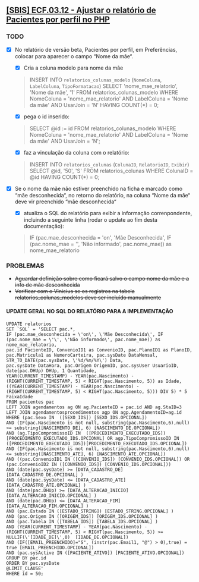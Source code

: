 ## [[SBIS] ECF.03.12 - Ajustar o relatório de Pacientes por perfil no PHP](https://feegow.atlassian.net/browse/PRO-125)

### TODO

- [x] No relatório de versão beta, Pacientes por perfil, em Preferências, colocar para aparecer o campo “Nome da mãe“.
    - [x] Cria a coluna modelo para nome da mãe
  > INSERT INTO `relatorios_colunas_modelo` (`NomeColuna`, `LabelColuna`, `TipoFormatacao`)
  SELECT 'nome_mae_relatorio', 'Nome da mãe', '1'
  FROM relatorios_colunas_modelo
  WHERE NomeColuna = 'nome_mae_relatorio'
  AND LabelColuna = 'Nome da mãe'
  AND UsarJoin = 'N'
  HAVING COUNT(*) = 0;

    - [x]  pega o id inserido:
  > SELECT @id := id FROM relatorios_colunas_modelo
  WHERE NomeColuna = 'nome_mae_relatorio'
  AND LabelColuna = 'Nome da mãe'
  AND UsarJoin = 'N';

    - [x] faz a vinculação da coluna com o relatório:
  > INSERT INTO `relatorios_colunas` (`ColunaID`, `RelatorioID`, `Exibir`)
  SELECT @id, '50', 'S'
  FROM relatorios_colunas
  WHERE ColunaID = @id
  HAVING COUNT(*) = 0;

- [x] Se o nome da mãe não estiver preenchido na ficha e marcado como “mãe desconhecida“, no retorno do relatório, na
  coluna “Nome da mãe“ deve vir preenchido “mãe desconhecida“
    - [x] atualiza o SQL do relatório para exibir a informação correnpondente, incluindo a seguinte linha (rodar o
      update ao fim desta documentação):
  > IF (pac.mae_desconhecida = 'on', 'Mãe Desconhecida', IF (pac.nome_mae = '', 'Não informado', pac.nome_mae)) as
  nome_mae_relatorio

### PROBLEMAS

- ~~Aguardar definição sobre como ficará salvo o campo nome da mãe e a info de mãe desconhecida~~
- ~~Verificar com o Vinicius se os registros na tabela relatorios_colunas_modelos deve ser incluído manualmente~~

#### UPDATE GERAL NO SQL DO RELATÓRIO PARA A IMPLEMENTAÇÃO

```
UPDATE relatorios
SET `SQL` = 'SELECT pac.*,
IF (pac.mae_desconhecida = \'on\', \'Mãe Desconhecida\', IF (pac.nome_mae = \'\', \'Não informado\', pac.nome_mae)) as nome_mae_relatorio,  
pac.id PacienteID, ConvenioID1 as ConvenioID, pac.PlanoID1 as PlanoID, pac.Matricula1 as NumeroCarteira, pac.sysDate DataMensal, STR_TO_DATE(pac.sysDate, \'%d/%m/%Y\') Data,
pac.sysDate DataHora, pac.Origem OrigemID, pac.sysUser UsuarioID,  date(pac.DHUp) DHUp, 1 Quantidade,
YEAR(CURRENT_TIMESTAMP) - YEAR(pac.Nascimento) - (RIGHT(CURRENT_TIMESTAMP, 5) < RIGHT(pac.Nascimento, 5)) as Idade,
((YEAR(CURRENT_TIMESTAMP) - YEAR(pac.Nascimento) - (RIGHT(CURRENT_TIMESTAMP, 5) < RIGHT(pac.Nascimento, 5))) DIV 5) * 5 FaixaIdade
FROM pacientes pac
LEFT JOIN agendamentos ag ON ag.PacienteID = pac.id AND ag.StaID=3
LEFT JOIN agendamentosprocedimentos agp ON agp.AgendamentoID=ag.id
WHERE (pac.Sexo IN  ([SEXO_IDS]) [SEXO_IDS.OPCIONAL])
AND (IF(pac.Nascimento is not null, substring(pac.Nascimento,6),null) >= substring([NASCIMENTO_DE], 6) [NASCIMENTO_DE.OPCIONAL])
AND (ag.TipoCompromissoID IN  ([PROCEDIMENTO_EXECUTADO_IDS])[PROCEDIMENTO_EXECUTADO_IDS.OPCIONAL] OR agp.TipoCompromissoID IN ([PROCEDIMENTO_EXECUTADO_IDS])[PROCEDIMENTO_EXECUTADO_IDS.OPCIONAL])
AND (IF(pac.Nascimento is not null, substring(pac.Nascimento,6),null) <= substring([NASCIMENTO_ATE], 6) [NASCIMENTO_ATE.OPCIONAL])
AND ((pac.ConvenioID1 IN ([CONVENIO_IDS]) [CONVENIO_IDS.OPCIONAL]) OR (pac.ConvenioID2 IN ([CONVENIO_IDS]) [CONVENIO_IDS.OPCIONAL]))
AND (date(pac.sysDate) >= [DATA_CADASTRO_DE] [DATA_CADASTRO_DE.OPCIONAL] )
AND (date(pac.sysDate) <= [DATA_CADASTRO_ATE] [DATA_CADASTRO_ATE.OPCIONAL] )
AND (date(pac.DHUp) >= [DATA_ALTERACAO_INICIO] [DATA_ALTERACAO_INICIO.OPCIONAL] )
AND (date(pac.DHUp) <= [DATA_ALTERACAO_FIM] [DATA_ALTERACAO_FIM.OPCIONAL] )
AND (pac.Estado IN ([ESTADO_STRING]) [ESTADO_STRING.OPCIONAL] )
AND (pac.Origem IN ([ORIGEM_IDS]) [ORIGEM_IDS.OPCIONAL] )
AND (pac.Tabela IN ([TABELA_IDS]) [TABELA_IDS.OPCIONAL] )
AND (YEAR(CURRENT_TIMESTAMP) - YEAR(pac.Nascimento) - (RIGHT(CURRENT_TIMESTAMP, 5) < RIGHT(pac.Nascimento, 5)) >= NULLIF(\'[IDADE_DE]\',0)  [IDADE_DE.OPCIONAL])
AND (IF([EMAIL_PREENCHIDO]="S", (instr(pac.Email1, "@") > 0),true) = true [EMAIL_PREENCHIDO.OPCIONAL])
AND (pac.sysActive IN ([PACIENTE_ATIVO]) [PACIENTE_ATIVO.OPCIONAL])
GROUP BY pac.id
ORDER BY pac.sysDate 
@LIMIT_CLAUSE' 
WHERE id = 50;
```